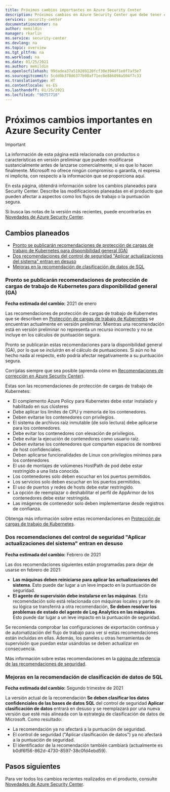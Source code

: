 ```yaml
---
title: Próximos cambios importantes en Azure Security Center
description: Próximos cambios en Azure Security Center que debe tener en cuenta y para los que puede que necesite un plan
services: security-center
documentationcenter: na
author: memildin
manager: rkarlin
ms.service: security-center
ms.devlang: na
ms.topic: overview
ms.tgt_pltfrm: na
ms.workload: na
ms.date: 01/25/2021
ms.author: memildin
ms.openlocfilehash: 99dadea37a519289120fcf30e394df1e0f7af5e7
ms.sourcegitcommit: 5cdd0b378d6377b98af71ec8e886098a504f7c33
ms.translationtype: HT
ms.contentlocale: es-ES
ms.lasthandoff: 01/25/2021
ms.locfileid: "98757718"
---
```

# <a name="important-upcoming-changes-to-azure-security-center"></a>Próximos cambios importantes en Azure Security Center

> [!IMPORTANT]
> La información de esta página está relacionada con productos o características en versión preliminar que pueden modificarse sustancialmente antes de lanzarse comercialmente, si es que lo hacen finalmente. Microsoft no ofrece ningún compromiso o garantía, ni expresa ni implícita, con respecto a la información que se proporciona aquí.

En esta página, obtendrá información sobre los cambios planeados para Security Center. Describe las modificaciones planeadas en el producto que pueden afectar a aspectos como los flujos de trabajo o la puntuación segura.

Si busca las notas de la versión más recientes, puede encontrarlas en [Novedades de Azure Security Center](release-notes.md).


## <a name="planned-changes"></a>Cambios planeados

- [Pronto se publicarán recomendaciones de protección de cargas de trabajo de Kubernetes para disponibilidad general (GA)](#kubernetes-workload-protection-recommendations-will-soon-be-released-for-general-availability-ga)
- [Dos recomendaciones del control de seguridad "Aplicar actualizaciones del sistema" entran en desuso](#two-recommendations-from-apply-system-updates-security-control-being-deprecated)
- [Mejoras en la recomendación de clasificación de datos de SQL](#enhancements-to-sql-data-classification-recommendation)


### <a name="kubernetes-workload-protection-recommendations-will-soon-be-released-for-general-availability-ga"></a>Pronto se publicarán recomendaciones de protección de cargas de trabajo de Kubernetes para disponibilidad general (GA)

**Fecha estimada del cambio:** 2021 de enero

Las recomendaciones de protección de cargas de trabajo de Kubernetes que se describen en [Protección de cargas de trabajo de Kubernetes](kubernetes-workload-protections.md) se encuentran actualmente en versión preliminar. Mientras una recomendación está en versión preliminar no representa un recurso incorrecto y no se incluye en los cálculos de puntuación segura.

Pronto se publicarán estas recomendaciones para la disponibilidad general (GA), por lo que se *incluirán* en el cálculo de puntuaciones. Si aún no ha hecho nada al respecto, esto podría afectar negativamente a su puntuación segura.

Corríjalas siempre que sea posible (aprenda cómo en [Recomendaciones de corrección en Azure Security Center](security-center-remediate-recommendations.md)).

Estas son las recomendaciones de protección de cargas de trabajo de Kubernetes:

- El complemento Azure Policy para Kubernetes debe estar instalado y habilitado en sus clústeres
- Debe aplicar los límites de CPU y memoria de los contenedores.
- Deben evitarse los contenedores con privilegios.
- El sistema de archivos raíz inmutable (de solo lectura) debe aplicarse para los contenedores.
- Debe evitar los contenedores con elevación de privilegios.
- Debe evitar la ejecución de contenedores como usuario raíz.
- Deben evitarse los contenedores que comparten espacios de nombres de host confidenciales.
- Deben aplicarse funcionalidades de Linux con privilegios mínimos para los contenedores
- El uso de montajes de volúmenes HostPath de pod debe estar restringido a una lista conocida.
- Los contenedores solo deben escuchar en los puertos permitidos.
- Los servicios solo deben escuchar en los puertos permitidos.
- El uso de puertos y redes de hosts debe estar restringido.
- La opción de reemplazar o deshabilitar el perfil de AppArmor de los contenedores debe estar restringida.
- Las imágenes de contenedor solo deben implementarse desde registros de confianza.             

Obtenga más información sobre estas recomendaciones en [Protección de cargas de trabajo de Kubernetes](kubernetes-workload-protections.md).

### <a name="two-recommendations-from-apply-system-updates-security-control-being-deprecated"></a>Dos recomendaciones del control de seguridad "Aplicar actualizaciones del sistema" entran en desuso 

**Fecha estimada del cambio:** Febrero de 2021

Las dos recomendaciones siguientes están programadas para dejar de usarse en febrero de 2021:

- **Las máquinas deben reiniciarse para aplicar las actualizaciones del sistema**. Esto puede dar lugar a un leve impacto en la puntuación de seguridad.
- **El agente de supervisión debe instalarse en las máquinas**. Esta recomendación solo está relacionada con máquinas locales y parte de su lógica se transferirá a otra recomendación, **Se deben resolver los problemas de estado del agente de Log Analytics en las máquinas**. Esto puede dar lugar a un leve impacto en la puntuación de seguridad.

Se recomienda comprobar las configuraciones de exportación continua y de automatización del flujo de trabajo para ver si estas recomendaciones están incluidas en ellas. Además, los paneles u otras herramientas de supervisión que puedan estar usándolas se deben actualizar en consecuencia.

Más información sobre estas recomendaciones en la [página de referencia de las recomendaciones de seguridad](recommendations-reference.md).


### <a name="enhancements-to-sql-data-classification-recommendation"></a>Mejoras en la recomendación de clasificación de datos de SQL

**Fecha estimada del cambio:** Segundo trimestre de 2021

La versión actual de la recomendación **Se deben clasificar los datos confidenciales de las bases de datos SQL** del control de seguridad **Aplicar clasificación de datos** entrará en desuso y se reemplazará por una nueva versión que esté más alineada con la estrategia de clasificación de datos de Microsoft. Como resultado:

- La recomendación ya no afectará a la puntuación de seguridad.
- El control de seguridad ("Aplicar clasificación de datos") ya no afectará a la puntuación de seguridad.
- El identificador de la recomendación también cambiará (actualmente es b0df6f56-862d-4730-8597-38c0fd4ebd59).



## <a name="next-steps"></a>Pasos siguientes

Para ver todos los cambios recientes realizados en el producto, consulte [Novedades de Azure Security Center](release-notes.md).
